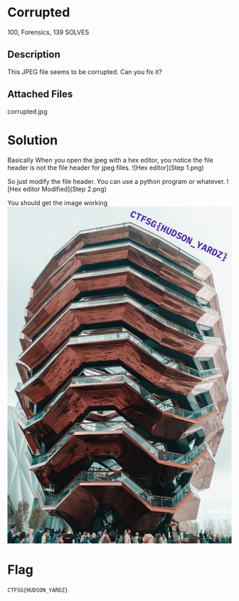 # Corrupted

100, Forensics, 139 SOLVES

## Description

This JPEG file seems to be corrupted. Can you fix it?

## Attached Files

corrupted.jpg

# Solution

Basically When you open the jpeg with a hex editor, you notice the file header is not the file header for jpeg files.
![Hex editor](Step 1.png)

So just modify the file header. You can use a python program or whatever.
![Hex editor Modified](Step 2.png)

You should get the image working
![Uncorrupted Image](Solution/uncorrupted.jpg)

# Flag

`CTFSG{HUDSON_YARDZ}`